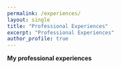 ```yaml
---
permalink: /experiences/
layout: single
title: "Professional Experiences"
excerpt: "Professional Experiences"
author_profile: true
---
```


**My professional experiences**
